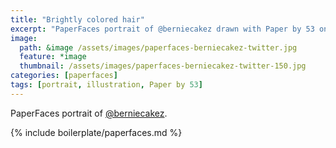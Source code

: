 ```yaml
---
title: "Brightly colored hair"
excerpt: "PaperFaces portrait of @berniecakez drawn with Paper by 53 on an iPad."
image: 
  path: &image /assets/images/paperfaces-berniecakez-twitter.jpg 
  feature: *image
  thumbnail: /assets/images/paperfaces-berniecakez-twitter-150.jpg
categories: [paperfaces]
tags: [portrait, illustration, Paper by 53]
---
```


PaperFaces portrait of [@berniecakez](https://twitter.com/berniecakez).

{% include boilerplate/paperfaces.md %}
